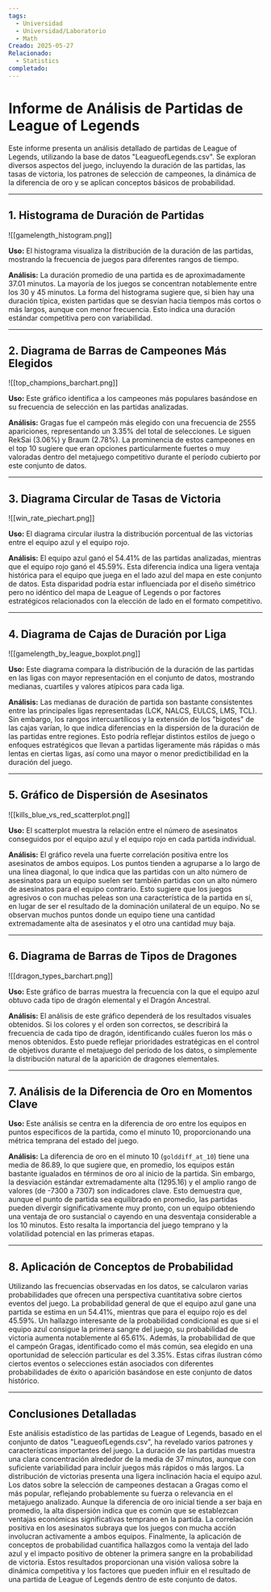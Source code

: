 ```yaml
---
tags:
  - Universidad
  - Universidad/Laboratorio
  - Math
Creado: 2025-05-27
Relacionado:
  - Statistics
completado:
---
```

# Informe de Análisis de Partidas de League of Legends

Este informe presenta un análisis detallado de partidas de League of Legends, utilizando la base de datos "LeagueofLegends.csv". Se exploran diversos aspectos del juego, incluyendo la duración de las partidas, las tasas de victoria, los patrones de selección de campeones, la dinámica de la diferencia de oro y se aplican conceptos básicos de probabilidad.

---

## 1. Histograma de Duración de Partidas

![[gamelength_histogram.png]]

**Uso:**
El histograma visualiza la distribución de la duración de las partidas, mostrando la frecuencia de juegos para diferentes rangos de tiempo.

**Análisis:**
La duración promedio de una partida es de aproximadamente 37.01 minutos. La mayoría de los juegos se concentran notablemente entre los 30 y 45 minutos. La forma del histograma sugiere que, si bien hay una duración típica, existen partidas que se desvían hacia tiempos más cortos o más largos, aunque con menor frecuencia. Esto indica una duración estándar competitiva pero con variabilidad.

---

## 2. Diagrama de Barras de Campeones Más Elegidos

![[top_champions_barchart.png]]

**Uso:**
Este gráfico identifica a los campeones más populares basándose en su frecuencia de selección en las partidas analizadas.

**Análisis:**
Gragas fue el campeón más elegido con una frecuencia de 2555 apariciones, representando un 3.35% del total de selecciones. Le siguen RekSai (3.06%) y Braum (2.78%). La prominencia de estos campeones en el top 10 sugiere que eran opciones particularmente fuertes o muy valoradas dentro del metajuego competitivo durante el período cubierto por este conjunto de datos.

---

## 3. Diagrama Circular de Tasas de Victoria

![[win_rate_piechart.png]]

**Uso:**
El diagrama circular ilustra la distribución porcentual de las victorias entre el equipo azul y el equipo rojo.

**Análisis:**
El equipo azul ganó el 54.41% de las partidas analizadas, mientras que el equipo rojo ganó el 45.59%. Esta diferencia indica una ligera ventaja histórica para el equipo que juega en el lado azul del mapa en este conjunto de datos. Esta disparidad podría estar influenciada por el diseño simétrico pero no idéntico del mapa de League of Legends o por factores estratégicos relacionados con la elección de lado en el formato competitivo.

---

## 4. Diagrama de Cajas de Duración por Liga

![[gamelength_by_league_boxplot.png]]

**Uso:**
Este diagrama compara la distribución de la duración de las partidas en las ligas con mayor representación en el conjunto de datos, mostrando medianas, cuartiles y valores atípicos para cada liga.

**Análisis:**
Las medianas de duración de partida son bastante consistentes entre las principales ligas representadas (LCK, NALCS, EULCS, LMS, TCL). Sin embargo, los rangos intercuartílicos y la extensión de los "bigotes" de las cajas varían, lo que indica diferencias en la dispersión de la duración de las partidas entre regiones. Esto podría reflejar distintos estilos de juego o enfoques estratégicos que llevan a partidas ligeramente más rápidas o más lentas en ciertas ligas, así como una mayor o menor predictibilidad en la duración del juego.

---

## 5. Gráfico de Dispersión de Asesinatos

![[kills_blue_vs_red_scatterplot.png]]

**Uso:**
El scatterplot muestra la relación entre el número de asesinatos conseguidos por el equipo azul y el equipo rojo en cada partida individual.

**Análisis:**
El gráfico revela una fuerte correlación positiva entre los asesinatos de ambos equipos. Los puntos tienden a agruparse a lo largo de una línea diagonal, lo que indica que las partidas con un alto número de asesinatos para un equipo suelen ser también partidas con un alto número de asesinatos para el equipo contrario. Esto sugiere que los juegos agresivos o con muchas peleas son una característica de la partida en sí, en lugar de ser el resultado de la dominación unilateral de un equipo. No se observan muchos puntos donde un equipo tiene una cantidad extremadamente alta de asesinatos y el otro una cantidad muy baja.

---

## 6. Diagrama de Barras de Tipos de Dragones

![[dragon_types_barchart.png]]

**Uso:**
Este gráfico de barras muestra la frecuencia con la que el equipo azul obtuvo cada tipo de dragón elemental y el Dragón Ancestral.

**Análisis:**
El análisis de este gráfico dependerá de los resultados visuales obtenidos. Si los colores y el orden son correctos, se describirá la frecuencia de cada tipo de dragón, identificando cuáles fueron los más o menos obtenidos. Esto puede reflejar prioridades estratégicas en el control de objetivos durante el metajuego del período de los datos, o simplemente la distribución natural de la aparición de dragones elementales.

---

## 7. Análisis de la Diferencia de Oro en Momentos Clave

**Uso:**
Este análisis se centra en la diferencia de oro entre los equipos en puntos específicos de la partida, como el minuto 10, proporcionando una métrica temprana del estado del juego.

**Análisis:**
La diferencia de oro en el minuto 10 (`golddiff_at_10`) tiene una media de 86.89, lo que sugiere que, en promedio, los equipos están bastante igualados en términos de oro al inicio de la partida. Sin embargo, la desviación estándar extremadamente alta (1295.16) y el amplio rango de valores (de -7300 a 7307) son indicadores clave. Esto demuestra que, aunque el punto de partida sea equilibrado en promedio, las partidas pueden divergir significativamente muy pronto, con un equipo obteniendo una ventaja de oro sustancial o cayendo en una desventaja considerable a los 10 minutos. Esto resalta la importancia del juego temprano y la volatilidad potencial en las primeras etapas.

---

## 8. Aplicación de Conceptos de Probabilidad

Utilizando las frecuencias observadas en los datos, se calcularon varias probabilidades que ofrecen una perspectiva cuantitativa sobre ciertos eventos del juego. La probabilidad general de que el equipo azul gane una partida se estima en un 54.41%, mientras que para el equipo rojo es del 45.59%. Un hallazgo interesante de la probabilidad condicional es que si el equipo azul consigue la primera sangre del juego, su probabilidad de victoria aumenta notablemente al 65.61%. Además, la probabilidad de que el campeón Gragas, identificado como el más común, sea elegido en una oportunidad de selección particular es del 3.35%. Estas cifras ilustran cómo ciertos eventos o selecciones están asociados con diferentes probabilidades de éxito o aparición basándose en este conjunto de datos histórico.

---

## Conclusiones Detalladas

Este análisis estadístico de las partidas de League of Legends, basado en el conjunto de datos "LeagueofLegends.csv", ha revelado varios patrones y características importantes del juego. La duración de las partidas muestra una clara concentración alrededor de la media de 37 minutos, aunque con suficiente variabilidad para incluir juegos más rápidos o más largos. La distribución de victorias presenta una ligera inclinación hacia el equipo azul. Los datos sobre la selección de campeones destacan a Gragas como el más popular, reflejando probablemente su fuerza o relevancia en el metajuego analizado. Aunque la diferencia de oro inicial tiende a ser baja en promedio, la alta dispersión indica que es común que se establezcan ventajas económicas significativas temprano en la partida. La correlación positiva en los asesinatos subraya que los juegos con mucha acción involucran activamente a ambos equipos. Finalmente, la aplicación de conceptos de probabilidad cuantifica hallazgos como la ventaja del lado azul y el impacto positivo de obtener la primera sangre en la probabilidad de victoria. Estos resultados proporcionan una visión valiosa sobre la dinámica competitiva y los factores que pueden influir en el resultado de una partida de League of Legends dentro de este conjunto de datos.
